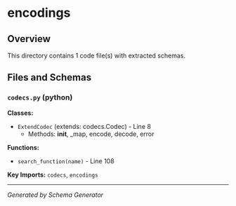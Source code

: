 # encodings

## Overview

This directory contains 1 code file(s) with extracted schemas.

## Files and Schemas

### `codecs.py` (python)

**Classes:**
- `ExtendCodec` (extends: codecs.Codec) - Line 8
  - Methods: __init__, _map, encode, decode, error

**Functions:**
- `search_function(name)` - Line 108

**Key Imports:** `codecs`, `encodings`

---
*Generated by Schema Generator*